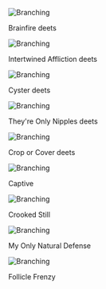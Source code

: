 ![Branching](Brainfire.jpg)

Brainfire deets

![Branching](Intertwined-Affliction.jpg)

Intertwined Affliction deets

![Branching](Cyster.jpg)

Cyster deets

![Branching](They're-only-nipples.jpg)

They're Only Nipples deets

![Branching](crop-or-cover.jpg)

Crop or Cover deets

![Branching](Captive.jpg)

Captive 

![Branching](Crooked-still.jpg)

Crooked Still

![Branching](My-Only-Natural-Defense.jpg)

My Only Natural Defense

![Branching](follicle-frenzy.jpg)

Follicle Frenzy

